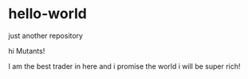 # hello-world
just another repository

hi Mutants! 

I am the best trader in here and i promise the world i will be super rich!

